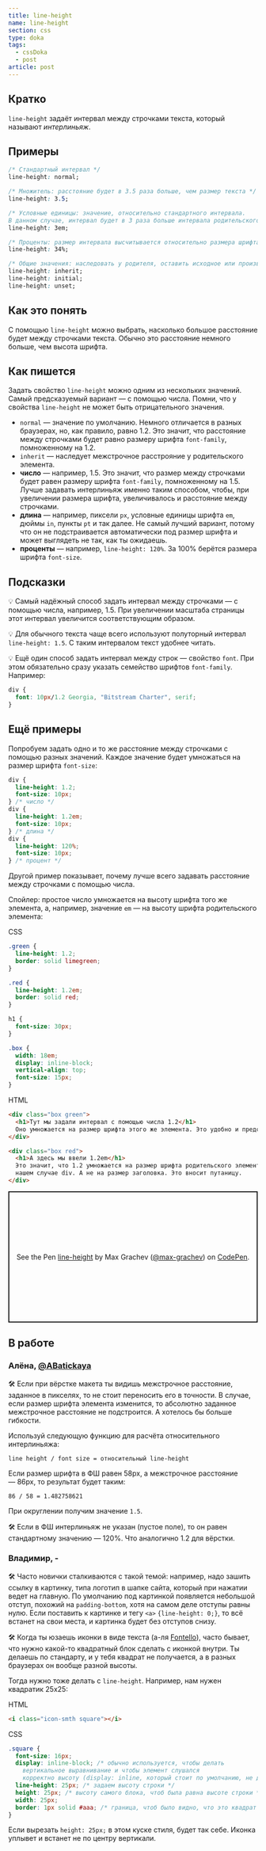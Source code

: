 ```yaml
---
title: line-height
name: line-height
section: css
type: doka
tags:
  - cssDoka
  - post
article: post
---
```


## Кратко

`line-height` задаёт интервал между строчками текста, который называют _интерлиньяж_.

## Примеры

```css
/* Стандартный интервал */
line-height: normal;

/* Множитель: расстояние будет в 3.5 раза больше, чем размер текста */
line-height: 3.5;

/* Условные единицы: значение, относительно стандартного интервала.
В данном случае, интервал будет в 3 раза больше интервала родительского элемента. */
line-height: 3em;

/* Проценты: размер интервала высчитывается относительно размера шрифта */
line-height: 34%;

/* Общие значения: наследовать у родителя, оставить исходное или произвольное */
line-height: inherit;
line-height: initial;
line-height: unset;
```

## Как это понять

С помощью `line-height` можно выбрать, насколько большое расстояние будет между строчками текста. Обычно это расстояние немного больше, чем высота шрифта.

## Как пишется

Задать свойство `line-height` можно одним из нескольких значений. Самый предсказуемый вариант — с помощью числа. Помни, что у свойства `line-height` не может быть отрицательного значения.

- `normal` — значение по умолчанию. Немного отличается в разных браузерах, но, как правило, равно 1.2. Это значит, что расстояние между строчками будет равно размеру шрифта `font-family`, помноженному на 1.2.
- `inherit` — наследует межстрочное расстрояние у родительского элемента.
- **число** — например, 1.5. Это значит, что размер между строчками будет равен размеру шрифта `font-family`, помноженному на 1.5. Лучше задавать интерлиньяж именно таким способом, чтобы, при увеличении размера шрифта, увеличивалось и расстояние между строчками.
- **длина** — например, пиксели `px`, условные единицы шрифта `em`, дюймы `in`, пункты `pt` и так далее. Не самый лучший вариант, потому что он не подстраивается автоматически под размер шрифта и может выглядеть не так, как ты ожидаешь.
- **проценты** — например, `line-height: 120%`. За 100% берётся размера шрифта `font-size`.

## Подсказки

💡 Самый надёжный способ задать интервал между строчками — с помощью числа, например, 1.5. При увеличении масштаба страницы этот интервал увеличится соответствующим образом.

💡 Для обычного текста чаще всего используют полуторный интервал `line-height: 1.5`. С таким интервалом текст удобнее читать.

💡 Ещё один способ задать интервал между строк — свойство `font`. При этом обязательно сразу указать семейство шрифтов `font-family`. Например:

```css
div {
  font: 10px/1.2 Georgia, "Bitstream Charter", serif;
}
```

## Ещё примеры

Попробуем задать одно и то же расстояние между строчками с помощью разных значений. Каждое значение будет умножаться на размер шрифта `font-size`:

```css
div {
  line-height: 1.2;
  font-size: 10px;
} /* число */
div {
  line-height: 1.2em;
  font-size: 10px;
} /* длина */
div {
  line-height: 120%;
  font-size: 10px;
} /* процент */
```

Другой пример показывает, почему лучше всего задавать расстояние между строчками с помощью числа.

Спойлер: простое число умножается на высоту шрифта того же элемента, а, например, значение `em` — на высоту шрифта родительского элемента:

CSS

```css
.green {
  line-height: 1.2;
  border: solid limegreen;
}

.red {
  line-height: 1.2em;
  border: solid red;
}

h1 {
  font-size: 30px;
}

.box {
  width: 18em;
  display: inline-block;
  vertical-align: top;
  font-size: 15px;
}
```

HTML

```html
<div class="box green">
  <h1>Тут мы задали интервал с помощью числа 1.2</h1>
  Оно умножается на размер шрифта этого же элемента. Это удобно и предсказуемо.
</div>

<div class="box red">
  <h1>А здесь мы ввели 1.2em</h1>
  Это значит, что 1.2 умножается на размер шрифта родительского элемента, в
  нашем случае div. А не на размер заголовка. Это вносит путаницу.
</div>
```

<p class="codepen" data-height="265" data-theme-id="light" data-default-tab="html,result" data-user="max-grachev" data-slug-hash="eoYyoM" style="height: 265px; box-sizing: border-box; display: flex; align-items: center; justify-content: center; border: 2px solid; margin: 1em 0; padding: 1em;" data-pen-title="line-height">
  <span>See the Pen <a href="https://codepen.io/max-grachev/pen/eoYyoM">
  line-height</a> by Max Grachev (<a href="https://codepen.io/max-grachev">@max-grachev</a>)
  on <a href="https://codepen.io">CodePen</a>.</span>
</p>
<script async src="https://static.codepen.io/assets/embed/ei.js"></script>

## В работе

<h3>Алёна, <a href="https://twitter.com/ABatickaya" target="_blank" rel="nofollow noopener noreferrer" class="twitter">@ABatickaya</a></h3>

🛠 Если при вёрстке макета ты видишь межстрочное расстояние, заданное в пикселях, то не стоит переносить его в точности. В случае, если размер шрифта элемента изменится, то абсолютно заданное межстрочное расстояние не подстроится. А хотелось бы больше гибкости.

Используй следующую функцию для расчёта относительного интерлиньяжа:

```
line height / font size = относительный line-height
```

Если размер шрифта в ФШ равен 58px, а межстрочное расстояние — 86px, то результат будет таким:

```
86 / 58 = 1.482758621
```

При округлении получим значение `1.5`.

🛠 Если в ФШ интерлиньяж не указан (пустое поле), то он равен стандартному значению — 120%. Что аналогично 1.2 для вёрстки.

<h3>Владимир, <span class="twitter">-</span></h3>

🛠 Часто новички сталкиваются с такой темой: например, надо зашить ссылку в картинку, типа логотип в шапке сайта, который при нажатии ведет на главную. По умолчанию под картинкой появляется небольшой отступ, похожий на `padding-bottom`, хотя на самом деле отступы равны нулю. Если поставить к картинке и тегу `<a>` `{line-height: 0;}`, то всё встанет на свои места, и картинка будет без отступов снизу.

🛠 Когда ты юзаешь иконки в виде текста (а-ля [Fontello](http://fontello.com/)), часто бывает, что нужно какой-то квадратный блок сделать с иконкой внутри. Ты делаешь по стандарту, и у тебя квадрат не получается, а в разных браузерах он вообще разной высоты.

Тогда нужно тоже делать с `line-height`. Например, нам нужен квадратик 25х25:

HTML

```html
<i class="icon-smth square"></i>
```

CSS

```css
.square {
  font-size: 16px;
  display: inline-block; /* обычно используется, чтобы делать
	вертикальное выравнивание и чтобы элемент слушался
	корректно высоту (display: inline, который стоит по умолчанию, не дружит с этим)*/
  line-height: 25px; /* задаем высоту строки */
  height: 25px; /* высоту самого блока, чтоб была равна высоте строки */
  width: 25px;
  border: 1px solid #aaa; /* граница, чтоб было видно, что это квадрат */
}
```

Если вырезать `height: 25px;` в этом куске стиля, будет так себе. Иконка уплывет и встанет не по центру вертикали.
